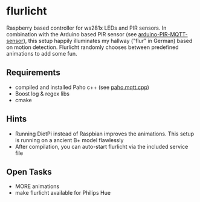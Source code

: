 # flurlicht

Raspberry based controller for ws281x LEDs and PIR sensors. In combination with the Arduino based PIR sensor (see [arduino-PIR-MQTT-sensor](https://github.com/Develbold/arduino_pir_mqtt_ha)), this setup happily illuminates my hallway ("flur" in German) based on motion detection. Flurlicht randomly chooses between predefined animations to add some fun.


## Requirements
- compiled and installed Paho c++ (see [paho.mqtt.cpp](https://github.com/eclipse/paho.mqtt.cpp))
- Boost log & regex libs
- cmake

## Hints
- Running DietPi instead of Raspbian improves the animations. This setup is running on a ancient B+ model flawlessly
- After compilation, you can auto-start flurlicht via the included service file

## Open Tasks
- MORE animations
- make flurlicht available for Philips Hue
